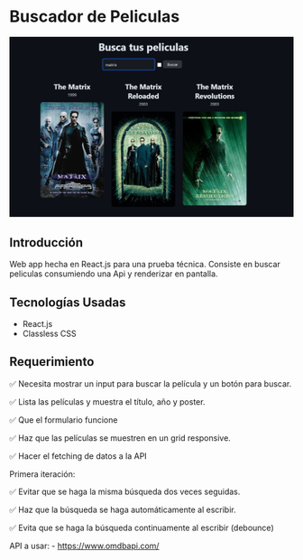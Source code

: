 # Buscador de Peliculas

![imagen presentacion buscador de peliculas](src/assets/images/buscadordepeliculas.jpg)

## Introducción
Web app hecha en React.js para una prueba técnica. Consiste en buscar peliculas consumiendo una Api y renderizar en pantalla.

## Tecnologías Usadas

- React.js
- Classless CSS

## Requerimiento

✅ Necesita mostrar un input para buscar la película y un botón para buscar.

✅ Lista las películas y muestra el título, año y poster.

✅ Que el formulario funcione

✅ Haz que las películas se muestren en un grid responsive.

✅ Hacer el fetching de datos a la API

Primera iteración:

✅ Evitar que se haga la misma búsqueda dos veces seguidas.

✅ Haz que la búsqueda se haga automáticamente al escribir.

✅ Evita que se haga la búsqueda continuamente al escribir (debounce)

API a usar: - https://www.omdbapi.com/